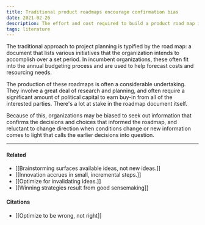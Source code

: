 ```yaml
---
title: Traditional product roadmaps encourage confirmation bias
date: 2021-02-26
description: The effort and cost required to build a product road map incentivizes organizations to seek out justification for its assumptions. 
tags: literature
---
```


The traditional approach to project planning is typified by the road map: a document that lists various initiatives that the organization intends to accomplish over a set period. In incumbent organizations, these often fit into the annual budgeting process and are used to help forecast costs and resourcing needs. 

The production of these roadmaps is often a considerable undertaking. They involve a great deal of research and planning, and often require a significant amount of political capital to earn buy-in from all of the interested parties. There's a lot at stake in the roadmap document itself.

Because of this, organizations may be biased to seek out information that confirms the decisions and choices that informed the roadmap, and reluctant to change direction when conditions change or new information comes to light that calls the earlier decisions into question. 

---
#### Related
- [[Brainstorming surfaces available ideas, not new ideas.]]
- [[Innovation accrues in small, incremental steps.]]
- [[Optimize for invalidating ideas.]]
- [[Winning strategies result from good sensemaking]]

#### Citations
- [[Optimize to be wrong, not right]]


